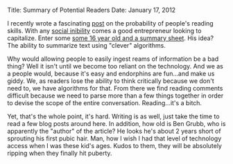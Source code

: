Title: Summary of Potential Readers
Date: January 17, 2012

I recently wrote a fascinating [post](http://cloudbacon.com/posts/12192011-People_Can_Not_Read/) on the probability of people's reading skills. With any [social inibility](http://youtu.be/-JFfN5pKzFU) comes a good entrepreneur looking to capitalize. Enter some [some 16 year old and a summary sheet](http://www.theage.com.au/digital-life/smartphone-apps/aussie-wunderkind-gets-us250k-for-technology-that-could-revolutionise-web-20120113-1pz35.html). His idea? The ability to summarize text using "clever" algorithms.

Why would allowing people to easily ingest reams of information be a bad thing? Well it isn't until we become too reliant on the technology. And we as a people would, because it's easy and endorphins are fun...and make us giddy. We, as readers lose the ability to think critically because we don't need to, we have algorithms for that. From there we find reading comments difficult because we need to parse more than a few things together in order to devise the scope of the entire conversation. Reading...it's a bitch.

Yet, that's the whole point, it's hard. Writing is as well, just take the time to read a few blog posts around here. In addition, how old is Ben Grubb, who is apparently the "author" of the article? He looks he's about 2 years short of sprouting his first pubic hair. Man, how I wish I had that level of technology access when I was these kid's ages. Kudos to them, they will be absolutely ripping when they finally hit puberty.
